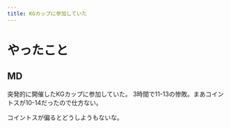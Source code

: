 ```yaml
---
title: KGカップに参加していた
---
```


# やったこと

## MD

突発的に開催したKGカップに参加していた。
3時間で11-13の惨敗。まあコイントスが10-14だったので仕方ない。

コイントスが偏るとどうしようもないな。
